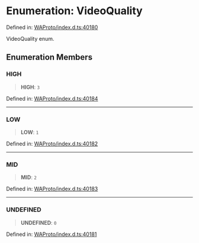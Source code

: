 # Enumeration: VideoQuality

Defined in: [WAProto/index.d.ts:40180](https://github.com/Fokusdotid/bail/blob/3bd64a6fd6e8fc52d3ec9ba842534bed26103555/WAProto/index.d.ts#L40180)

VideoQuality enum.

## Enumeration Members

### HIGH

> **HIGH**: `3`

Defined in: [WAProto/index.d.ts:40184](https://github.com/Fokusdotid/bail/blob/3bd64a6fd6e8fc52d3ec9ba842534bed26103555/WAProto/index.d.ts#L40184)

***

### LOW

> **LOW**: `1`

Defined in: [WAProto/index.d.ts:40182](https://github.com/Fokusdotid/bail/blob/3bd64a6fd6e8fc52d3ec9ba842534bed26103555/WAProto/index.d.ts#L40182)

***

### MID

> **MID**: `2`

Defined in: [WAProto/index.d.ts:40183](https://github.com/Fokusdotid/bail/blob/3bd64a6fd6e8fc52d3ec9ba842534bed26103555/WAProto/index.d.ts#L40183)

***

### UNDEFINED

> **UNDEFINED**: `0`

Defined in: [WAProto/index.d.ts:40181](https://github.com/Fokusdotid/bail/blob/3bd64a6fd6e8fc52d3ec9ba842534bed26103555/WAProto/index.d.ts#L40181)
